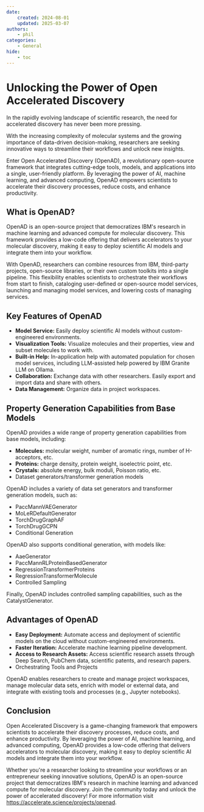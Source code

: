 ```yaml
---
date:
    created: 2024-08-01
    updated: 2025-03-07
authors:
    - phil
categories:
    - General
hide:
    - toc
---
```


# Unlocking the Power of Open Accelerated Discovery

In the rapidly evolving landscape of scientific research, the need for accelerated discovery has never been more pressing.

<!-- more -->

With the increasing complexity of molecular systems and the growing importance of data-driven decision-making, researchers are seeking innovative ways to streamline their workflows and unlock new insights.

Enter Open Accelerated Discovery (OpenAD), a revolutionary open-source framework that integrates cutting-edge tools, models, and applications into a single, user-friendly platform. By leveraging the power of AI, machine learning, and advanced computing, OpenAD empowers scientists to accelerate their discovery processes, reduce costs, and enhance productivity.

## What is OpenAD?

OpenAD is an open-source project that democratizes IBM's research in machine learning and advanced compute for molecular discovery. This framework provides a low-code offering that delivers accelerators to your molecular discovery, making it easy to deploy scientific AI models and integrate them into your workflow.

With OpenAD, researchers can combine resources from IBM, third-party projects, open-source libraries, or their own custom toolkits into a single pipeline. This flexibility enables scientists to orchestrate their workflows from start to finish, cataloging user-defined or open-source model services, launching and managing model services, and lowering costs of managing services.

## Key Features of OpenAD

-   **Model Service:** Easily deploy scientific AI models without custom-engineered environments.
-   **Visualization Tools:** Visualize molecules and their properties, view and subset molecules to work with.
-   **Built-in Help:** In-application help with automated population for chosen model services, including LLM-assisted help powered by IBM Granite LLM on Ollama.
-   **Collaboration:** Exchange data with other researchers. Easily export and import data and share with others.
-   **Data Management:** Organize data in project workspaces.

## Property Generation Capabilities from Base Models

OpenAD provides a wide range of property generation capabilities from base models, including:

-   **Molecules:** molecular weight, number of aromatic rings, number of H-acceptors, etc.
-   **Proteins:** charge density, protein weight, isoelectric point, etc.
-   **Crystals:** absolute energy, bulk moduli, Poisson ratio, etc.
-   Dataset generators/transformer generation models

OpenAD includes a variety of data set generators and transformer generation models, such as:

-   PaccMannVAEGenerator
-   MoLeRDefaultGenerator
-   TorchDrugGraphAF
-   TorchDrugGCPN
-   Conditional Generation

OpenAD also supports conditional generation, with models like:

-   AaeGenerator
-   PaccMannRLProteinBasedGenerator
-   RegressionTransformerProteins
-   RegressionTransformerMolecule
-   Controlled Sampling

Finally, OpenAD includes controlled sampling capabilities, such as the CatalystGenerator.

## Advantages of OpenAD

-   **Easy Deployment:** Automate access and deployment of scientific models on the cloud without custom-engineered environments.
-   **Faster Iteration:** Accelerate machine learning pipeline development.
-   **Access to Research Assets:** Access scientific research assets through Deep Search, PubChem data, scientific patents, and research papers.
-   Orchestrating Tools and Projects

OpenAD enables researchers to create and manage project workspaces, manage molecular data sets, enrich with model or external data, and integrate with existing tools and processes (e.g., Jupyter notebooks).

## Conclusion

Open Accelerated Discovery is a game-changing framework that empowers scientists to accelerate their discovery processes, reduce costs, and enhance productivity. By leveraging the power of AI, machine learning, and advanced computing, OpenAD provides a low-code offering that delivers accelerators to molecular discovery, making it easy to deploy scientific AI models and integrate them into your workflow.

Whether you're a researcher looking to streamline your workflows or an entrepreneur seeking innovative solutions, OpenAD is an open-source project that democratizes IBM's research in machine learning and advanced compute for molecular discovery. Join the community today and unlock the power of accelerated discovery! For more information visit https://accelerate.science/projects/openad.
